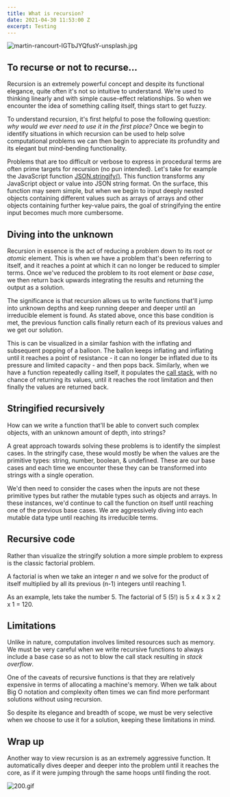 ```yaml
---
title: What is recursion?
date: 2021-04-30 11:53:00 Z
excerpt: Testing
---
```


![martin-rancourt-IGTbJYQfusY-unsplash.jpg](/uploads/martin-rancourt-IGTbJYQfusY-unsplash.jpg)

## To recurse or not to recurse...

Recursion is an extremely powerful concept and despite its functional elegance, quite often it's not so intuitive to understand. We're used to thinking linearly and with simple cause-effect relationships. So when we encounter the idea of something calling itself, things start to get fuzzy.

To understand recursion, it's first helpful to pose the following question: *why would we ever need to use it in the first place?* Once we begin to identify situations in which recursion can be used to help solve computational problems we can then begin to appreciate its profundity and its elegant but mind-bending functionality.

Problems that are too difficult or verbose to express in procedural terms are often prime targets for recursion (no pun intended). Let's take for example the JavaScript function [JSON.stringify()](https://developer.mozilla.org/en-US/docs/Web/JavaScript/Reference/Global_Objects/JSON/stringify). This function transforms any JavaScript object or value into JSON string format. On the surface, this function may seem simple, but when we begin to input deeply nested objects containing different values such as arrays of arrays and other objects containing further key-value pairs, the goal of stringifying the entire input becomes much more cumbersome.  

## Diving into the unknown

Recursion in essence is the act of reducing a problem down to its root or *atomic* element. This is when we have a problem that's been referring to itself, and it reaches a point at which it can no longer be reduced to simpler terms. Once we've reduced the problem to its root element or *base case*, we then return back upwards integrating the results and returning the output as a solution.

The significance is that recursion allows us to write functions that'll jump into unknown depths and keep running deeper and deeper until an irreducible element is found. As stated above, once this base condition is met, the previous function calls finally return each of its previous values and we get our solution. 

This is can be visualized in a similar fashion with the inflating and subsequent popping of a balloon. The ballon keeps inflating and inflating until it reaches a point of resistance - it can no longer be inflated due to its pressure and limited capacity - and then pops back. Similarly, when we have a function repeatedly calling itself, it populates the [call stack](https://www.freecodecamp.org/news/understanding-the-javascript-call-stack-861e41ae61d4/), with no chance of returning its values, until it reaches the root limitation and then finally the values are returned back.

## Stringified recursively

How can we write a function that'll be able to convert such complex objects, with an unknown amount of depth, into strings?

A great approach towards solving these problems is to identify the simplest cases. In the stringify case, these would mostly be when the values are the primitive types: string, number, boolean, & undefined. These are our base cases and each time we encounter these they can be transformed into strings with a single operation.

We'd then need to consider the cases when the inputs are not these primitive types but rather the mutable types such as objects and arrays. In these instances, we'd continue to call the function on itself until reaching one of the previous base cases. We are aggressively diving into each mutable data type until reaching its irreducible terms.

## Recursive code

Rather than visualize the stringify solution a more simple problem to express is the classic factorial problem.

A factorial is when we take an integer *n* and we solve for the product of itself multiplied by all its previous (n-1) integers until reaching 1.

As an example, lets take the number 5. The factorial of 5 (5!) is 5 x 4 x 3 x 2 x 1 = 120.

## Limitations

Unlike in nature, computation involves limited resources such as memory. We must be very careful when we write recursive functions to always include a base case so as not to blow the call stack resulting in *stack overflow*. 

One of the caveats of recursive functions is that they are relatively expensive in terms of allocating a machine's memory. When we talk about Big O notation and complexity often times we can find more performant solutions without using recursion. 

So despite its elegance and breadth of scope, we must be very selective when we choose to use it for a solution, keeping these limitations in mind.

## Wrap up 

Another way to view recursion is as an extremely aggressive function. It automatically dives deeper and deeper into the problem until it reaches the core, as if it were jumping through the same hoops until finding the root.

![200.gif](/uploads/200.gif)

    
   